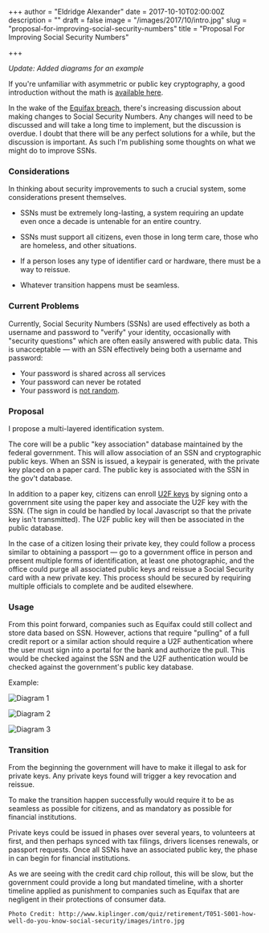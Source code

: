 +++
author = "Eldridge Alexander"
date = 2017-10-10T02:00:00Z
description = ""
draft = false
image = "/images/2017/10/intro.jpg"
slug = "proposal-for-improving-social-security-numbers"
title = "Proposal For Improving Social Security Numbers"

+++

*Update: Added diagrams for an example*

If you're unfamiliar with asymmetric or public key cryptography, a good introduction without the math is [available here](https://blog.vrypan.net/2013/08/28/public-key-cryptography-for-non-geeks/).

In the wake of the [Equifax breach](https://krebsonsecurity.com/2017/09/the-equifax-breach-what-you-should-know/), there's increasing discussion about making changes to Social Security Numbers. Any changes will need to be discussed and will take a long time to implement, but the discussion is overdue. I doubt that there will be any perfect solutions for a while, but the discussion is important. As such I'm publishing some thoughts on what we might do to improve SSNs.

### Considerations

In thinking about security improvements to such a crucial system, some considerations present themselves. 

* SSNs must be extremely long-lasting, a system requiring an update even once a decade is untenable for an entire country.

* SSNs must support all citizens, even those in long term care, those who are homeless, and other situations.

* If a person loses any type of identifier card or hardware, there must be a way to reissue.

* Whatever transition happens must be seamless.

### Current Problems
 
Currently, Social Security Numbers (SSNs) are used effectively as both a username and password to "verify" your identity, occasionally with "security questions" which are often easily answered with public data. This is unacceptable — with an SSN effectively being both a username and password:

* Your password is shared across all services
* Your password can never be rotated
* Your password is [not random](https://www.ssa.gov/employer/stateweb.htm).

### Proposal

I propose a multi-layered identification system.

The core will be a public "key association" database maintained by the federal government. This will allow association of an SSN and cryptographic public keys. When an SSN is issued, a keypair is generated, with the private key placed on a paper card. The public key is associated with the SSN in the gov't database.

In addition to a paper key, citizens can enroll [U2F keys](https://fidoalliance.org/specifications/overview/) by signing onto a government site using the paper key and associate the U2F key with the SSN. (The sign in could be handled by local Javascript so that the private key isn't transmitted). The U2F public key will then be associated in the public database.

In the case of a citizen losing their private key, they could follow a process similar to obtaining a passport — go to a government office in person and present multiple forms of identification, at least one photographic, and the office could purge all associated public keys and reissue a Social Security card with a new private key. This process should be secured by requiring multiple officials to complete and be audited elsewhere.

### Usage

From this point forward, companies such as Equifax  could still collect and store data based on SSN. However, actions that require "pulling" of a full credit report or a similar action should require a U2F authentication where the user must sign into a portal for the bank and authorize the pull. This would be checked against the SSN and the U2F authentication would be checked against the government's public key database.

Example:

![Diagram 1](https://docs.google.com/drawings/d/e/2PACX-1vRU5G-KaxWaAsQhGNcAYwhZctMBHvRxtUblBB0hL2vRaJSNQYBmVGQcpJFrORC1WrRM7qdVAVO-Njai/pub?w=960&amp;h=720)


![Diagram 2](https://docs.google.com/drawings/d/e/2PACX-1vRlbPNKLojsCJC7YsTuwDdXPEROO2ac7uQU86wmbMu0MaCWjEHnCcYBoBOcIsI_ft938f654xC3hMYB/pub?w=960&amp;h=720)



![Diagram 3](https://docs.google.com/drawings/d/e/2PACX-1vSJiClP0AQgegTnmWcLc4pr5QiBX4ptMvCSoaw8cJuAd9Xee50DnJJquu7oBpng8YObXP_HLP6xKSI5/pub?w=960&amp;h=720)



### Transition

From the beginning the government will have to make it illegal to ask for private keys. Any private keys found will trigger a key revocation and reissue.

To make the transition happen successfully would require it to be as seamless as possible for citizens, and as mandatory as possible for financial institutions.

Private keys could be issued in phases over several years, to volunteers at first, and then perhaps synced with tax filings, drivers licenses renewals, or passport requests. Once all SSNs have an associated public key, the phase in can begin for financial institutions.

As we are seeing with the credit card chip rollout, this will be slow, but the government could provide a long but mandated timeline, with a shorter timeline applied as punishment to companies such as Equifax that are negligent in their protections of consumer data.

`Photo Credit: http://www.kiplinger.com/quiz/retirement/T051-S001-how-well-do-you-know-social-security/images/intro.jpg`